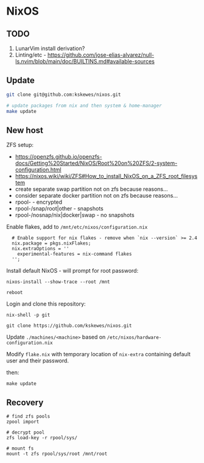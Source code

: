 # NixOS

## TODO

1. LunarVim install derivation?
1. Linting/etc - https://github.com/jose-elias-alvarez/null-ls.nvim/blob/main/doc/BUILTINS.md#available-sources

## Update

```sh
git clone git@github.com:kskewes/nixos.git

# update packages from nix and then system & home-manager
make update
```

## New host

ZFS setup:

- https://openzfs.github.io/openzfs-docs/Getting%20Started/NixOS/Root%20on%20ZFS/2-system-configuration.html
- https://nixos.wiki/wiki/ZFS#How_to_install_NixOS_on_a_ZFS_root_filesystem
- create separate swap partition not on zfs because reasons...
- consider separate docker partition not on zfs because reasons...
- rpool-<host> - encrypted
- rpool-<host>/snap/root|other - snapshots
- rpool-<host>/nosnap/nix|docker|swap - no snapshots

Enable flakes, add to `/mnt/etc/nixos/configuration.nix`

```
  # Enable support for nix flakes - remove when `nix --version` >= 2.4
  nix.package = pkgs.nixFlakes;
  nix.extraOptions = ''
    experimental-features = nix-command flakes
  '';
```

Install default NixOS - will prompt for root password:

```
nixos-install --show-trace --root /mnt

reboot
```

Login and clone this repository:

```
nix-shell -p git

git clone https://github.com/kskewes/nixos.git
```

Update `./machines/<machine>` based on `/etc/nixos/hardware-configuration.nix`

Modify `flake.nix` with temporary location of `nix-extra` containing default
user and their password.

then:

```
make update
```

## Recovery

```
# find zfs pools
zpool import

# decrypt pool
zfs load-key -r rpool/sys/

# mount fs
mount -t zfs rpool/sys/root /mnt/root
```
